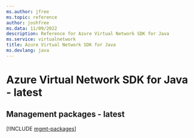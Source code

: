 ```yaml
---
ms.author: jfree
ms.topic: reference
author: joshfree
ms.data: 11/09/2022
description: Reference for Azure Virtual Network SDK for Java
ms.service: virtualnetwork
title: Azure Virtual Network SDK for Java
ms.devlang: java
---
```

# Azure Virtual Network SDK for Java - latest

## Management packages - latest
[!INCLUDE [mgmt-packages](virtual-network-mgmt-index.md)]